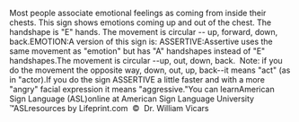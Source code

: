Most people associate emotional feelings as coming from inside their chests.
  This sign shows emotions coming up and out of the chest. The handshape is "E" hands.
  The movement is circular -- up, forward, down, back.EMOTION:A version of this sign is: ASSERTIVE:Assertive uses the same movement as "emotion" but has "A" handshapes instead 
  of "E" handshapes.The movement is circular --up, out, down, back.  Note: if you do the 
  movement the opposite way, down, out, up, back--it means "act" (as in 
	"actor).If you do the sign ASSERTIVE a little faster and with a more "angry" facial 
  expression it means "aggressive."You can learnAmerican Sign Language (ASL)online at American Sign Language University ™ASLresources by Lifeprint.com  ©  Dr. William Vicars